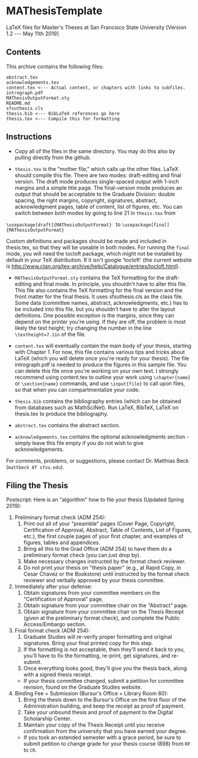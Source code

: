 # MAThesisTemplate
LaTeX files for Master's Theses at San Francisco State University
[Version 1.2 --- May 11th 2019]
## Contents
This archive contains the following files:
```
abstract.tex
acknowledgements.tex
content.tex <--- Actual content, or chapters with links to subfiles.
intrograph.pdf
MAThesisOutputFormat.sty
README.md
sfsuthesis.cls
thesis.bib <--- BibLaTeX references go here
thesis.tex <--- Compile this for formatting
```
## Instructions

* Copy all of the files in the same directory. You may do this also by pulling directly from the github.

* ```thesis.tex``` is the "mother file," which calls up the other files. LaTeX should compile this file. There are two modes: draft-editing and final version. The draft mode produces single-spaced output with 1-inch margins and a simple title page. The final-version mode produces an output that should be acceptable to the Graduate Division: double spacing, the right margins, copyright, signatures, abstract, acknowledgment pages, table of content, list of figures, etc. You can switch between both modes by going to line 21 in ```thesis.tex``` from

```\usepackage[draft]{MAThesisOutputFormat} ``` to ```\usepackage[final]{MAThesisOutputFormat}```

Custom definitions and packages should be made and included in thesis.tex, so that they will be useable in both modes. For running the ```final``` mode, you will need the tocloft package, which might not be installed by default in your TeX distribution. If it isn't google 'tocloft' (the current website is http://www.ctan.org/tex-archive/help/Catalogue/entries/tocloft.html).

* ```MAThesisOutputFormat.sty``` contains the TeX formatting for the draft-editing and final mode. In principle, you shouldn't have to alter this file. This file also contains the TeX formatting for the final version and the front matter for the final thesis. It uses sfsuthesis.cls as the class file. Some data (committee names, abstract, acknowledgments, etc.) has to be included into this file, but you shouldn't have to alter the layout definitions. One possible exception is the margins, since they can depend on the printer you're using. If they are off, the problem is most likely the text height; try changing the number in the line ```\textheight=7.1in``` of the file.

* ```content.tex``` will eventually contain the main body of your thesis, starting with Chapter 1. For now, this file contains various tips and tricks about LaTeX (which you will delete once you're ready for your thesis). The file intrograph.pdf is needed to produce the figures in this sample file. You can delete this file once you're working on your own text. I strongly recommend using content.tex to outline your work using ```\chapter{name}``` or ```\section{name}``` commands, and use ```\input{file}``` to call upon files, so that when you can compartmentalize your code. 

* ```thesis.bib``` contains the bibliography entries (which can be obtained from databases such as MathSciNet). Run LaTeX, BibTeX, LaTeX on thesis.tex to produce the bibliography.

* ```abstract.tex``` contains the abstract section.

* ```acknowledgements.tex``` contains the optional acknowledgments section - simply leave this file empty if you do not wish to give acknowledgements.

For comments, problems, or suggestions, please contact Dr. Matthias Beck (```mattbeck AT sfsu.edu```).


## Filing the Thesis
Postscript: Here is an "algorithm" how to file your thesis (Updated Spring 2019):
1. Preliminary format check (ADM 254): 
    1. Print out all of your "preamble" pages (Cover Page, Copyright, Certification of Approval, Abstract, Table of Contents, List of Figures, etc.), the first couple pages of your first chapter, and examples of figures, tables and appendices.  
    2. Bring all this to the Grad Office (ADM 254) to have them do a preliminary format check (you can just drop by).   
    3. Make necessary changes instructed by the format check reviewer.    
    4. Do not print your thesis on "thesis paper" (e.g., at Rapid Copy, in Cesar Chavez or the Bookstore) until instructed by the format check reviewer and verbally approved by your thesis committee.
2. Immediately after your defense:
    1. Obtain signatures from your committee members on the "Certification of Approval" page,
    2. Obtain signature from your committee chair on the "Abstract" page.
    3. Obtain signature from your committee chair on the Thesis Receipt (given at the preliminary format check), and complete the Public Access/Embargo section.
3. Final format check (ADM 254):   
    1. Graduate Studies will re-verify proper formatting and original signatures. Bring your final printed copy for this step.
    2. If the formatting is not acceptable, then they'll send it back to you, you'll have to fix the formatting, re-print, get signatures, and re-submit.  
    3. Once everything looks good, they'll give you the thesis back, along with a signed thesis receipt.
    * If your thesis committee changed, submit a petition for committee revision, found on the Graduate Studies website.
4. Binding Fee + Submission (Bursur's Office + Library Room 80):
    1. Bring the thesis down to the Bursur's Office on the first floor of the Administration building, and keep the receipt as proof of payment. 
    2. Take your unbound thesis and proof of payment to the Digital Scholarship Center.
    3. Maintain your copy of the Thesis Receipt until you receive confirmation from the university that you have earned your degree.
    * If you took an extended semester with a grace period, be sure to submit petition to change grade for your thesis course (898) from ```RP``` to  ```CR```. 




















